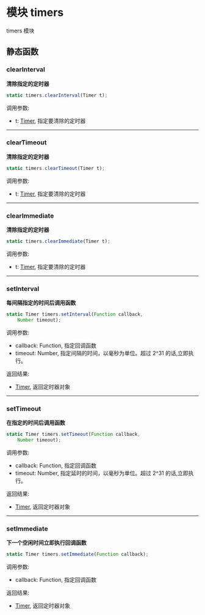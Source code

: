 # 模块 timers
timers 模块

## 静态函数
        
### clearInterval
**清除指定的定时器**

```JavaScript
static timers.clearInterval(Timer t);
```

调用参数:
* t: [Timer](../../object/ifs/Timer.md), 指定要清除的定时器

--------------------------
### clearTimeout
**清除指定的定时器**

```JavaScript
static timers.clearTimeout(Timer t);
```

调用参数:
* t: [Timer](../../object/ifs/Timer.md), 指定要清除的定时器

--------------------------
### clearImmediate
**清除指定的定时器**

```JavaScript
static timers.clearImmediate(Timer t);
```

调用参数:
* t: [Timer](../../object/ifs/Timer.md), 指定要清除的定时器

--------------------------
### setInterval
**每间隔指定的时间后调用函数**

```JavaScript
static Timer timers.setInterval(Function callback,
    Number timeout);
```

调用参数:
* callback: Function, 指定回调函数
* timeout: Number, 指定间隔的时间，以毫秒为单位。超过 2^31 的话,立即执行。

返回结果:
* [Timer](../../object/ifs/Timer.md), 返回定时器对象

--------------------------
### setTimeout
**在指定的时间后调用函数**

```JavaScript
static Timer timers.setTimeout(Function callback,
    Number timeout);
```

调用参数:
* callback: Function, 指定回调函数
* timeout: Number, 指定延时的时间，以毫秒为单位。超过 2^31 的话,立即执行。

返回结果:
* [Timer](../../object/ifs/Timer.md), 返回定时器对象

--------------------------
### setImmediate
**下一个空闲时间立即执行回调函数**

```JavaScript
static Timer timers.setImmediate(Function callback);
```

调用参数:
* callback: Function, 指定回调函数

返回结果:
* [Timer](../../object/ifs/Timer.md), 返回定时器对象

